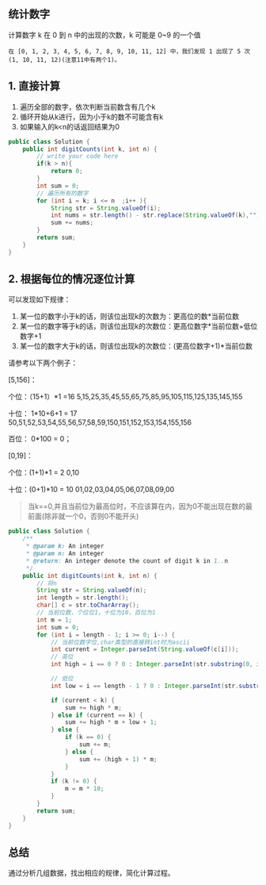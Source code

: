 ## 统计数字

计算数字 k 在 0 到 n 中的出现的次数，k 可能是 0~9 的一个值

```
在 [0, 1, 2, 3, 4, 5, 6, 7, 8, 9, 10, 11, 12] 中，我们发现 1 出现了 5 次 (1, 10, 11, 12)(注意11中有两个1)。
```

## 1. 直接计算

1. 遍历全部的数字，依次判断当前数含有几个k
2. 循环开始从k进行，因为小于k的数不可能含有k
3. 如果输入的k<n的话返回结果为0

```java
public class Solution {
    public int digitCounts(int k, int n) {
        // write your code here     
        if(k > n){
            return 0;
        }
        int sum = 0;
        // 遍历所有的数字
        for (int i = k; i <= n  ;i++ ){
            String str = String.valueOf(i);
            int nums = str.length() - str.replace(String.valueOf(k),"").length();
            sum += nums;
        } 
        return sum;
    }
}
```

## 2. 根据每位的情况逐位计算

可以发现如下规律：

1. 某一位的数字小于k的话，则该位出现k的次数为：更高位的数*当前位数
2. 某一位的数字等于k的话，则该位出现k的次数位：更高位数字*当前位数+低位数字+1
3. 某一位的数字大于k的话，则该位出现k的次数位：(更高位数字+1)*当前位数



请参考以下两个例子：

[5,156]：

个位：（15+1）*1 =16    5,15,25,35,45,55,65,75,85,95,105,115,125,135,145,155 

十位： 1*10+6+1 = 17     50,51,52,53,54,55,56,57,58,59,150,151,152,153,154,155,156

百位： 0*100 = 0；



[0,19]：

个位：(1+1)*1 = 2       0,10

十位：(0+1)*10 = 10   01,02,03,04,05,06,07,08,09,00

> 当k==0,并且当前位为最高位时，不应该算在内，因为0不能出现在数的最前面(除非就一个0，否则0不能开头)

```java
public class Solution {
    /**
     * @param k: An integer
     * @param n: An integer
     * @return: An integer denote the count of digit k in 1..n
     */
    public int digitCounts(int k, int n) {
        // 将n
        String str = String.valueOf(n);
        int length = str.length();
        char[] c = str.toCharArray();
        // 当前位数，个位位1，十位为10，百位为1
        int m = 1;
        int sum = 0;
        for (int i = length - 1; i >= 0; i--) {
            // 当前位数字位,char类型的直接转int时为ascii
            int current = Integer.parseInt(String.valueOf(c[i]));
            // 高位
            int high = i == 0 ? 0 : Integer.parseInt(str.substring(0, i));

            // 低位
            int low = i == length - 1 ? 0 : Integer.parseInt(str.substring(i + 1));

            if (current < k) {
                sum += high * m;
            } else if (current == k) {
                sum += high * m + low + 1;
            } else {
                if (k == 0) {
                    sum += m;
                } else {
                    sum += (high + 1) * m;
                }
            }
            if (k != 0) {
                m = m * 10;
            }
        }
        return sum;
    }
}
```

## 总结

通过分析几组数据，找出相应的规律，简化计算过程。



